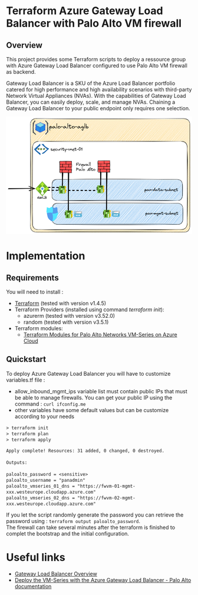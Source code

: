 # Terraform Azure Gateway Load Balancer with Palo Alto VM firewall

## Overview
This project provides some Terraform scripts to deploy a ressource group with Azure Gateway Load Balancer configured to use Palo Alto VM firewall as backend.  

Gateway Load Balancer is a SKU of the Azure Load Balancer portfolio catered for high performance and high availability scenarios with third-party Network Virtual Appliances (NVAs). With the capabilities of Gateway Load Balancer, you can easily deploy, scale, and manage NVAs. Chaining a Gateway Load Balancer to your public endpoint only requires one selection.

![Palo Alto AGLB](images/palo-alto-aglb.png)

# Implementation

## Requirements
You will need to install : 
* [Terraform](https://www.terraform.io/downloads.html) (tested with version v1.4.5)
* Terraform Providers (installed using command *terraform init*): 
  * azurerm (tested with version v3.52.0)
  * random (tested with version v3.5.1)
* Terraform modules: 
  * [Terraform Modules for Palo Alto Networks VM-Series on Azure Cloud](https://registry.terraform.io/modules/PaloAltoNetworks/vmseries-modules/azurerm/0.5.5)

## Quickstart
To deploy Azure Gateway Load Balancer you will have to customize variables.tf file : 
* allow_inbound_mgmt_ips variable list must contain public IPs that must be able to manage firewalls. You can get your public IP using the command : `curl ifconfig.me`
* other variables have some default values but can be customize according to your needs

````
> terraform init
> terraform plan
> terraform apply
````

````
Apply complete! Resources: 31 added, 0 changed, 0 destroyed.

Outputs:

paloalto_password = <sensitive>
paloalto_username = "panadmin"
paloalto_vmseries_01_dns = "https://fwvm-01-mgmt-xxx.westeurope.cloudapp.azure.com"
paloalto_vmseries_02_dns = "https://fwvm-02-mgmt-xxx.westeurope.cloudapp.azure.com"
````

If you let the script randomly generate the password you can retrieve the password using : `terraform output paloalto_password`.  
The firewall can take several minutes after the terraform is finished to complet the bootstrap and the initial configuration. 

# Useful links
- [Gateway Load Balancer Overview](https://learn.microsoft.com/en-us/azure/load-balancer/gateway-overview)
- [Deploy the VM-Series with the Azure Gateway Load Balancer - Palo Alto documentation](https://docs.paloaltonetworks.com/vm-series/11-0/vm-series-deployment/set-up-the-vm-series-firewall-on-azure/deploy-the-vm-series-firewall-with-the-azure-gwlb)
